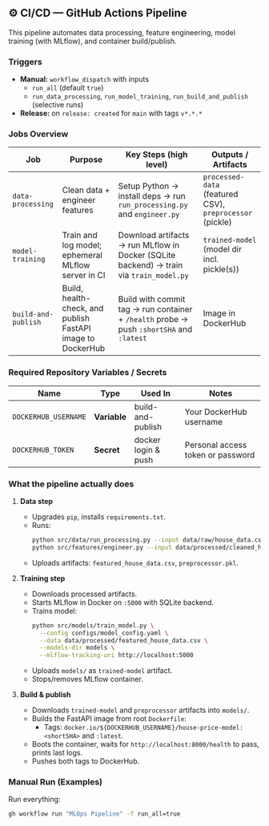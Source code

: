 ## ⚙️ CI/CD — GitHub Actions Pipeline

This pipeline automates data processing, feature engineering, model training (with MLflow), and container build/publish.

### Triggers
- **Manual:** `workflow_dispatch` with inputs
  - `run_all` (default `true`)
  - `run_data_processing`, `run_model_training`, `run_build_and_publish` (selective runs)
- **Release:** on `release: created` for `main` with tags `v*.*.*`

### Jobs Overview

| Job                | Purpose                                                     | Key Steps (high level)                                                                 | Outputs / Artifacts                         |
|--------------------|-------------------------------------------------------------|----------------------------------------------------------------------------------------|---------------------------------------------|
| `data-processing`  | Clean data + engineer features                              | Setup Python → install deps → run `run_processing.py` and `engineer.py`               | `processed-data` (featured CSV), `preprocessor` (pickle) |
| `model-training`   | Train and log model; ephemeral MLflow server in CI          | Download artifacts → run MLflow in Docker (SQLite backend) → train via `train_model.py` | `trained-model` (model dir incl. pickle(s)) |
| `build-and-publish`| Build, health-check, and publish FastAPI image to DockerHub | Build with commit tag → run container + `/health` probe → push `:shortSHA` and `:latest` | Image in DockerHub                          |

### Required Repository Variables / Secrets

| Name                 | Type       | Used In              | Notes                                                |
|----------------------|------------|----------------------|------------------------------------------------------|
| `DOCKERHUB_USERNAME` | **Variable** | build-and-publish     | Your DockerHub username                              |
| `DOCKERHUB_TOKEN`    | **Secret**   | docker login & push   | Personal access token or password                    |

### What the pipeline actually does

1. **Data step**
   - Upgrades `pip`, installs `requirements.txt`.
   - Runs:
     ```bash
     python src/data/run_processing.py --input data/raw/house_data.csv --output data/processed/cleaned_house_data.csv
     python src/features/engineer.py --input data/processed/cleaned_house_data.csv --output data/processed/featured_house_data.csv --preprocessor models/trained/preprocessor.pkl
     ```
   - Uploads artifacts: `featured_house_data.csv`, `preprocessor.pkl`.

2. **Training step**
   - Downloads processed artifacts.
   - Starts MLflow in Docker on `:5000` with SQLite backend.
   - Trains model:
     ```bash
     python src/models/train_model.py \
       --config configs/model_config.yaml \
       --data data/processed/featured_house_data.csv \
       --models-dir models \
       --mlflow-tracking-uri http://localhost:5000
     ```
   - Uploads `models/` as `trained-model` artifact.
   - Stops/removes MLflow container.

3. **Build & publish**
   - Downloads `trained-model` and `preprocessor` artifacts into `models/`.
   - Builds the FastAPI image from root `Dockerfile`:
     - Tags: `docker.io/${DOCKERHUB_USERNAME}/house-price-model:<shortSHA>` and `:latest`.
   - Boots the container, waits for `http://localhost:8000/health` to pass, prints last logs.
   - Pushes both tags to DockerHub.

### Manual Run (Examples)

Run everything:
```bash
gh workflow run "MLOps Pipeline" -f run_all=true
